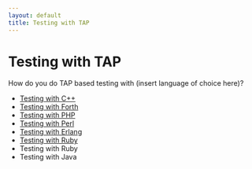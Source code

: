 ```yaml
---
layout: default
title: Testing with TAP
---
```


# Testing with TAP

How do you do TAP based testing with (insert language of choice here)?

-    [Testing with C++](/Testing_with_TAP/c-plus-plus.html)
-    [Testing with Forth](/Testing_with_TAP/forth.html)
-    [Testing with PHP](/Testing_with_TAP/php.html)
-    [Testing with Perl](/Testing_with_TAP/perl.html)
-    [Testing with Erlang](/Testing_with_TAP/erlang.html)
-    [Testing with Ruby](/Testing_with_TAP/ruby.html)
-    Testing with Ruby
-    Testing with Java